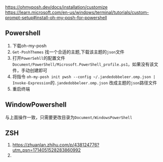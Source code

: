 https://ohmyposh.dev/docs/installation/customize
https://learn.microsoft.com/en-us/windows/terminal/tutorials/custom-prompt-setup#install-oh-my-posh-for-powershell

## Powershell

1. 下载oh-my-posh
2. `Get-PoshThemes` 找一个合适的主题,下载该主题的`json`文件
3. 打开`PowerSehll`的配置文件`Document/PowerShell/Microsoft.PowerShell_profile.ps1`，如果没有该文件，手动创建即可
4. 将指令 `oh-my-posh init pwsh --config ~/.jandedobbeleer.omp.json | Invoke-Expression`的`.jandedobbeleer.omp.json`
   改成主题的`json`路径文件
5. 重启终端

## WindowPowershell

与上面操作一致，只需要更改目录为`Document/WindowsPowerShell`

## ZSH

1. https://zhuanlan.zhihu.com/p/438124776?utm_psn=1714051528283860992
2. 
